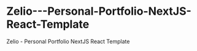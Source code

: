 # Zelio---Personal-Portfolio-NextJS-React-Template
Zelio - Personal Portfolio NextJS React Template
